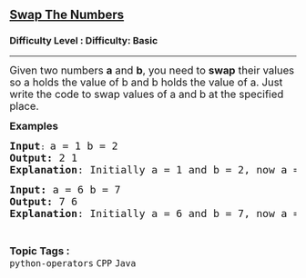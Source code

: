 <h2><a href="https://www.geeksforgeeks.org/problems/swap-the-numbers/0">Swap The Numbers</a></h2><h3>Difficulty Level : Difficulty: Basic</h3><hr><div class="problems_problem_content__Xm_eO"><p><span style="font-size: 18px;">Given two numbers <strong>a</strong> and <strong>b</strong>, you need to <strong>swap</strong> their values so a holds the value of b and b holds the value of a. </span><span style="font-size: 18px;">Just write the code to swap values of a and b at the specified place.<br></span></p>
<p><span style="font-size: 18px;"><strong>Examples<br></strong></span></p>
<pre><span style="font-size: 18px;"><strong>Input</strong></span>: <span style="font-size: 18px;">a = 1 b = 2
<strong>Output:</strong> 2 1
<strong>Explanation</strong>: Initially a = 1 and b = 2, now a = 2 and b = 1.
</span></pre>
<pre><span style="font-size: 18px;"><strong>Input: </strong>a = 6 b = 7  <br></span><span style="font-size: 18px;"><strong>Output:</strong> 7 6 
<strong>Explanation</strong>: Initially a = 6 and b = 7, now a = 7 and b = 6.</span></pre></div><br><p><span style=font-size:18px><strong>Topic Tags : </strong><br><code>python-operators</code>&nbsp;<code>CPP</code>&nbsp;<code>Java</code>&nbsp;